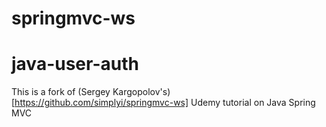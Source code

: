 # springmvc-ws

# java-user-auth

This is a fork of (Sergey Kargopolov's)[https://github.com/simplyi/springmvc-ws] Udemy tutorial on Java Spring MVC
